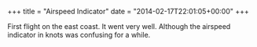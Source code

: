 +++
title = "Airspeed Indicator"
date = "2014-02-17T22:01:05+00:00"
+++

First flight on the east coast. It went very well. Although the airspeed indicator in knots was confusing for a while.
			